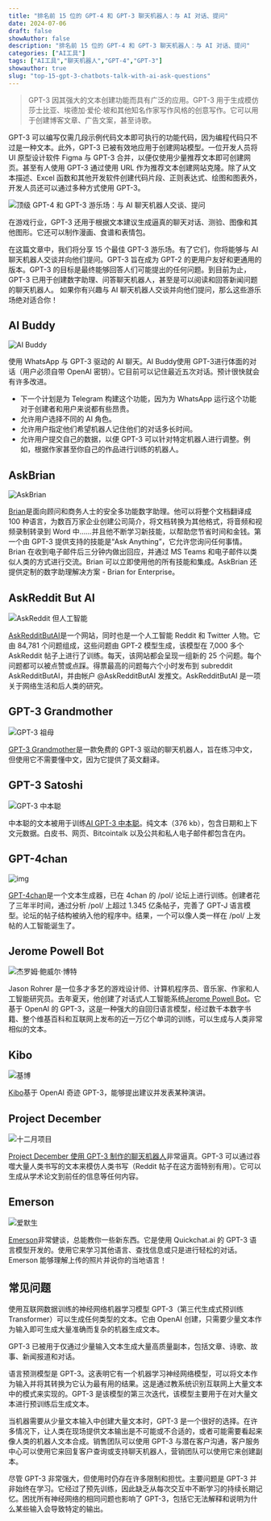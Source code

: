 ```yaml
---
title: "排名前 15 位的 GPT-4 和 GPT-3 聊天机器人：与 AI 对话、提问"
date: 2024-07-06
draft: false
showAuthor: false
description: "排名前 15 位的 GPT-4 和 GPT-3 聊天机器人：与 AI 对话、提问"
categories: ["AI工具"]
tags: ["AI工具","聊天机器人","GPT-4","GPT-3"]
showauthor: true
slug: "top-15-gpt-3-chatbots-talk-with-ai-ask-questions"
---
```


>GPT-3 因其强大的文本创建功能而具有广泛的应用。GPT-3 用于生成模仿莎士比亚、埃德加·爱伦·坡和其他知名作家写作风格的创意写作。它可以用于创建博客文章、广告文案，甚至诗歌。

GPT-3 可以编写仅需几段示例代码文本即可执行的功能代码，因为编程代码只不过是一种文本。此外，GPT-3 已被有效地应用于创建网站模型。一位开发人员将 UI 原型设计软件 Figma 与 GPT-3 合并，以便仅使用少量推荐文本即可创建网页。甚至有人使用 GPT-3 通过使用 URL 作为推荐文本创建网站克隆。除了从文本描述、Excel 函数和其他开发软件创建代码片段、正则表达式、绘图和图表外，开发人员还可以通过多种方式使用 GPT-3。

![顶级 GPT-4 和 GPT-3 游乐场：与 AI 聊天机器人交谈、提问](https://mpost.io/wp-content/uploads/image-69-18.jpg)

在游戏行业，GPT-3 还用于根据文本建议生成逼真的聊天对话、测验、图像和其他图形。它还可以制作漫画、食谱和表情包。

在这篇文章中，我们将分享 15 个最佳 GPT-3 游乐场。有了它们，你将能够与 AI 聊天机器人交谈并向他们提问。GPT-3 旨在成为 GPT-2 的更用户友好和更通用的版本。GPT-3 的目标是最终能够回答人们可能提出的任何问题。到目前为止，GPT-3 已用于创建数字助理、问答聊天机器人，甚至是可以阅读和回答新闻问题的聊天机器人。
如果你有兴趣与 AI 聊天机器人交谈并向他们提问，那么这些游乐场绝对适合你！

## AI Buddy

![AI Buddy](https://mpost.io/wp-content/uploads/image-69-8-1024x484.jpg)

使用 WhatsApp 与 GPT-3 驱动的 AI 聊天。AI Buddy使用 GPT-3进行体面的对话（用户必须自带 OpenAI 密钥）。它目前可以记住最近五次对话。预计很快就会有许多改进。

- 下一个计划是为 Telegram 构建这个功能，因为为 WhatsApp 运行这个功能对于创建者和用户来说都有些昂贵。
- 允许用户选择不同的 AI 角色。
- 允许用户指定他们希望机器人记住他们的对话多长时间。
- 允许用户提交自己的数据，以便 GPT-3 可以针对特定机器人进行调整。例如，根据作家甚至你自己的作品进行训练的机器人。



## AskBrian

![AskBrian](https://mpost.io/wp-content/uploads/image-69-9-1024x544.jpg)

[Brian](https://www.askbrian.ai/)是面向顾问和商务人士的安全多功能数字助理。他可以将整个文档翻译成 100 种语言，为数百万家企业创建公司简介，将文档转换为其他格式，将音频和视频录制转录到 Word 中……并且他不断学习新技能，以帮助您节省时间和金钱。第一个由 GPT-3 提供支持的技能是“Ask Anything”，它允许您询问任何事情。Brian 在收到电子邮件后三分钟内做出回应，并通过 MS Teams 和电子邮件以类似人类的方式进行交流。Brian 可以立即使用他的所有技能和集成。AskBrian 还提供定制的数字助理解决方案 - Brian for Enterprise。

## AskReddit But AI

![AskReddit 但人工智能](https://mpost.io/wp-content/uploads/image-69-10-1024x579.jpg)

[AskRedditButAI](https://github.com/ggetzie/askreddit_but_ai)是一个网站，同时也是一个人工智能 Reddit 和 Twitter 人物。它由 84,781 个问题组成，这些问题由 GPT-2 模型生成，该模型在 7,000 多个 AskReddit 帖子上进行了训练。每天，该网站都会呈现一组新的 25 个问题。每个问题都可以被点赞或点踩。得票最高的问题每六个小时发布到 subreddit AskRedditButAI，并由帐户 @AskRedditButAI 发推文。AskRedditButAI 是一项关于网络生活和后人类的研究。



## GPT-3 Grandmother

![GPT-3 祖母](https://mpost.io/wp-content/uploads/image-69-11.jpg)

[GPT-3 Grandmother](https://nainai.herokuapp.com/)是一款免费的 GPT-3 驱动的聊天机器人，旨在练习中文，但使用它不需要懂中文，因为它提供了英文翻译。



## GPT-3 Satoshi

![GPT-3 中本聪](https://mpost.io/wp-content/uploads/image-69-12.jpg)

中本聪的文本被用于训练[AI GPT-3 中本聪](https://github.com/wakgill/bitcoin-archive)。纯文本（376 kb），包含日期和上下文元数据。白皮书、网页、Bitcointalk 以及公共和私人电子邮件都包含在内。



## GPT-4chan

![img](https://mpost.io/wp-content/uploads/image-69-13-1024x576.jpg)

[GPT-4chan](https://gpt-4chan.com/)是一个文本生成器，已在 4chan 的 /pol/ 论坛上进行训练。创建者花了三年半时间，通过分析 /pol/ 上超过 1.345 亿条帖子，完善了 GPT-J 语言模型。论坛的帖子结构被纳入他的程序中。结果，一个可以像人类一样在 /pol/ 上发帖的人工智能诞生了。



## Jerome Powell Bot

![杰罗姆·鲍威尔·博特](https://mpost.io/wp-content/uploads/image-69-14.jpg)

Jason Rohrer 是一位多才多艺的游戏设计师、计算机程序员、音乐家、作家和人工智能研究员。去年夏天，他创建了对话式人工智能系统[Jerome Powell Bot](https://www.institutionalinvestor.com/article/b1tktmhcfdyqsk/An-Interview-With-a-Hyper-Realistic-AI-Powered-Simulation-of-Jerome-Powell)。它基于 OpenAI 的 GPT-3，这是一种强大的自回归语言模型，经过数千本数字书籍、整个维基百科和互联网上发布的近一万亿个单词的训练，可以生成与人类非常相似的文本。



## Kibo

![基博](https://mpost.io/wp-content/uploads/image-69-15.jpg)

[Kibo](https://kibo.vercel.app/)基于 OpenAI 奇迹 GPT-3，能够提出建议并发表某种演讲。



## Project December

![十二月项目](https://mpost.io/wp-content/uploads/image-69-16-1024x614.jpg)

[Project December 使用 GPT-3 制作的聊天机器人](https://projectdecember.net/)非常逼真。GPT-3 可以通过吞噬大量人类书写的文本来模仿人类书写（Reddit 帖子在这方面特别有用）。它可以生成从学术论文到前任的信息等任何内容。



## Emerson

![爱默生](https://mpost.io/wp-content/uploads/image-69-17-1024x566.jpg)

[Emerson](https://www.quickchat.ai/emerson)非常健谈，总能教你一些新东西。它是使用 Quickchat.ai 的 GPT-3 语言模型开发的。使用它来学习其他语言、查找信息或只是进行轻松的对话。Emerson 能够理解上传的照片并说你的当地语言！



## 常见问题

使用互联网数据训练的神经网络机器学习模型 GPT-3（第三代生成式预训练 Transformer）可以生成任何类型的文本。它由 OpenAI 创建，只需要少量文本作为输入即可生成大量准确而复杂的机器生成文本。

GPT-3 已被用于仅通过少量输入文本生成大量高质量副本，包括文章、诗歌、故事、新闻报道和对话。

语言预测模型是 GPT-3。这表明它有一个机器学习神经网络模型，可以将文本作为输入并将其转换为它认为最有用的结果。这是通过教系统识别互联网上大量文本中的模式来实现的。GPT-3 是该模型的第三次迭代，该模型主要用于在对大量文本进行预训练后生成文本。

当机器需要从少量文本输入中创建大量文本时，GPT-3 是一个很好的选择。在许多情况下，让人类在现场提供文本输出是不可能或不合适的，或者可能需要看起来像人类的机器人文本合成。销售团队可以使用 GPT-3 与潜在客户沟通，客户服务中心可以使用它来回复客户查询或支持聊天机器人，营销团队可以使用它来创建副本。

尽管 GPT-3 非常强大，但使用时仍存在许多限制和担忧。主要问题是 GPT-3 并非始终在学习。它经过了预先训练，因此缺乏从每次交互中不断学习的持续长期记忆。困扰所有神经网络的相同问题也影响了 GPT-3，包括它无法解释和说明为什么某些输入会导致特定的输出。



